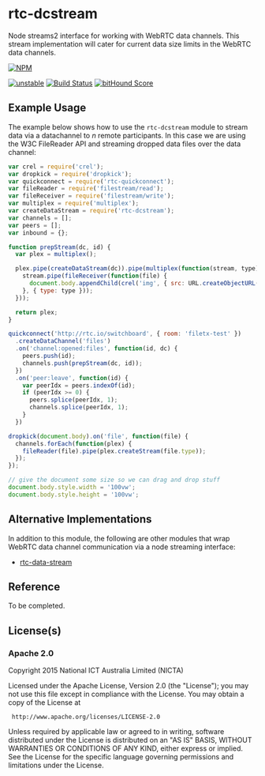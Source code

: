 # rtc-dcstream

Node streams2 interface for working with WebRTC data channels. This stream
implementation will cater for current data size limits in the WebRTC
data channels.


[![NPM](https://nodei.co/npm/rtc-dcstream.png)](https://nodei.co/npm/rtc-dcstream/)

[![unstable](https://img.shields.io/badge/stability-unstable-yellowgreen.svg)](https://github.com/dominictarr/stability#unstable) [![Build Status](https://img.shields.io/travis/rtc-io/rtc-dcstream.svg?branch=master)](https://travis-ci.org/rtc-io/rtc-dcstream) [![bitHound Score](https://www.bithound.io/github/rtc-io/rtc-dcstream/badges/score.svg)](https://www.bithound.io/github/rtc-io/rtc-dcstream) 

## Example Usage

The example below shows how to use the `rtc-dcstream` module to stream data
via a datachannel to *n* remote participants.  In this case we are using
the W3C FileReader API and streaming dropped data files over the data
channel:

```js
var crel = require('crel');
var dropkick = require('dropkick');
var quickconnect = require('rtc-quickconnect');
var fileReader = require('filestream/read');
var fileReceiver = require('filestream/write');
var multiplex = require('multiplex');
var createDataStream = require('rtc-dcstream');
var channels = [];
var peers = [];
var inbound = {};

function prepStream(dc, id) {
  var plex = multiplex();

  plex.pipe(createDataStream(dc)).pipe(multiplex(function(stream, type) {
    stream.pipe(fileReceiver(function(file) {
      document.body.appendChild(crel('img', { src: URL.createObjectURL(file) }));
    }, { type: type }));
  }));

  return plex;
}

quickconnect('http://rtc.io/switchboard', { room: 'filetx-test' })
  .createDataChannel('files')
  .on('channel:opened:files', function(id, dc) {
    peers.push(id);
    channels.push(prepStream(dc, id));
  })
  .on('peer:leave', function(id) {
    var peerIdx = peers.indexOf(id);
    if (peerIdx >= 0) {
      peers.splice(peerIdx, 1);
      channels.splice(peerIdx, 1);
    }
  })

dropkick(document.body).on('file', function(file) {
  channels.forEach(function(plex) {
    fileReader(file).pipe(plex.createStream(file.type));
  });
});

// give the document some size so we can drag and drop stuff
document.body.style.width = '100vw';
document.body.style.height = '100vw';

```

## Alternative Implementations

In addition to this module, the following are other modules that wrap
WebRTC data channel communication via a node streaming interface:

- [rtc-data-stream](https://github.com/kumavis/rtc-data-stream)

## Reference

To be completed.

## License(s)

### Apache 2.0

Copyright 2015 National ICT Australia Limited (NICTA)

   Licensed under the Apache License, Version 2.0 (the "License");
   you may not use this file except in compliance with the License.
   You may obtain a copy of the License at

     http://www.apache.org/licenses/LICENSE-2.0

   Unless required by applicable law or agreed to in writing, software
   distributed under the License is distributed on an "AS IS" BASIS,
   WITHOUT WARRANTIES OR CONDITIONS OF ANY KIND, either express or implied.
   See the License for the specific language governing permissions and
   limitations under the License.
